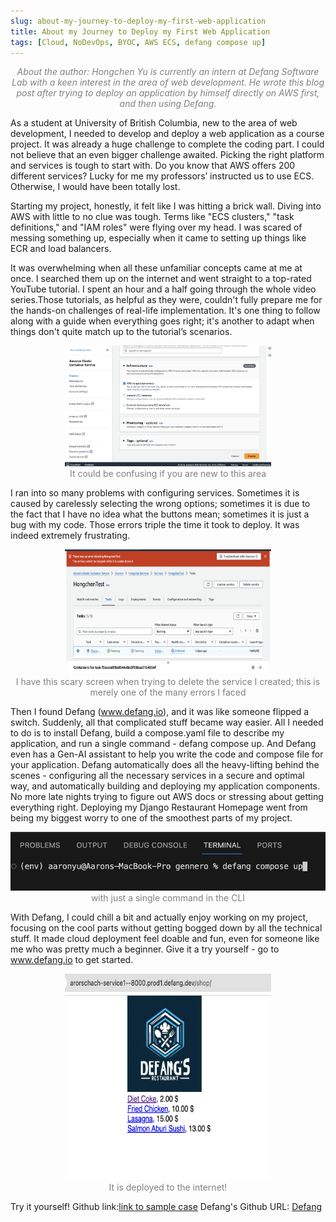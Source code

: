 ```yaml
---
slug: about-my-journey-to-deploy-my-first-web-application
title: About my Journey to Deploy my First Web Application
tags: [Cloud, NoDevOps, BYOC, AWS ECS, defang compose up]
---
```

<div align="center" style="color: gray;">
    <em>About the author: Hongchen Yu is currently an intern at Defang Software Lab with a keen interest in the area of web development. He wrote this blog post after trying to deploy an application by himself directly on AWS first, and then using Defang.</em>
</div>


As a student at University of British Columbia, new to the area of web development, I needed to develop and deploy a web application as a course project. It was already a huge challenge to complete the coding part. I could not believe that an even bigger challenge awaited. Picking the right platform and services is tough to start with. Do you know that AWS offers 200 different services? Lucky for me my professors’ instructed us to use ECS. Otherwise, I would have been totally lost.

Starting my project, honestly, it felt like I was hitting a brick wall. Diving into AWS with little to no clue was tough. Terms like "ECS clusters," "task definitions," and "IAM roles" were flying over my head. I was scared of messing something up, especially when it came to setting up things like ECR and load balancers.

It was overwhelming when all these unfamiliar concepts came at me at once. I searched them up on the internet and went straight to a top-rated YouTube tutorial. I spent an hour and a half going through the whole video series.Those tutorials, as helpful as they were, couldn't fully prepare me for the hands-on challenges of real-life implementation. It's one thing to follow along with a guide when everything goes right; it's another to adapt when things don't quite match up to the tutorial’s scenarios.


<div align="center">
    <img src="./images/how-AWS-looks.png" alt="how-Defang-looks" width="330px">
</div>

<div align="center" style="color: gray;">
    It could be confusing if you are new to this area
</div>

I ran into so many problems with configuring services. Sometimes it is caused by carelessly selecting the wrong options; sometimes it is due to the fact that I have no idea what the buttons mean; sometimes it is just a bug with my code. Those errors triple the time it took to deploy. It was indeed extremely frustrating.

<div align="center">
    <img src="./images/error-AWS.png" alt="error-AWS" width="330px" height="200px">
</div>

<div align="center" style="color: gray;">
    I have this scary screen when trying to delete the service I created; this is merely one of the many errors I faced
</div>


Then I found Defang (www.defang.io), and it was like someone flipped a switch. Suddenly, all that complicated stuff became way easier. All I needed to do is to install Defang, build a compose.yaml file to describe my application, and run a single command - defang compose up. And Defang even has a Gen-AI assistant to help you write the code and compose file for your application. Defang automatically does all the heavy-lifting behind the scenes - configuring all the necessary services in a secure and optimal way, and automatically building and deploying my application components. No more late nights trying to figure out AWS docs or stressing about getting everything right. Deploying my Django Restaurant Homepage went from being my biggest worry to one of the smoothest parts of my project.


<div align="center">
    <img src="./images/defang-compose-up.png" alt="defang-compose-up">
</div>

<div align="center" style="color: gray;">
    with just a single command in the CLI
</div>


With Defang, I could chill a bit and actually enjoy working on my project, focusing on the cool parts without getting bogged down by all the technical stuff. It made cloud deployment feel doable and fun, even for someone like me who was pretty much a beginner. Give it a try yourself - go to www.defang.io to get started.


<div align="center">
    <img src="./images/sample-result.png" alt="sample-result" width="330px" height="330px">
</div>

<div align="center" style="color: gray;">
   It is deployed to the internet!
</div>


Try it yourself!
Github link:[link to sample case](https://github.com/HongchenY/Sample-Restaurant-Homepage)
Defang's Github URL: [Defang](http://github.com.defang-io/defang)
